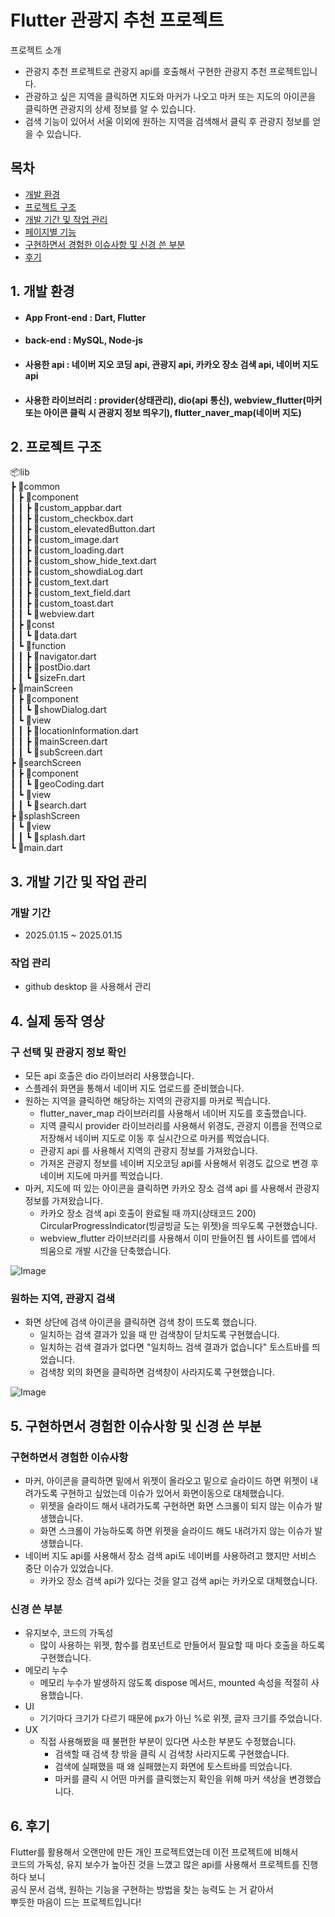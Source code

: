 # **Flutter 관광지 추천 프로젝트**

프로젝트 소개
- 관광지 추천 프로젝트로 관광지 api를 호출해서 구현한 관광지 추천 프로젝트입니다.
- 관광하고 싶은 지역을 클릭하면 지도와 마커가 나오고 마커 또는 지도의 아이콘을 클릭하면 관광지의 상세 정보를 알 수 있습니다.
- 검색 기능이 있어서 서울 이외에 원하는 지역을 검색해서 클릭 후 관광지 정보를 얻을 수 있습니다.

## 목차
- [개발 환경](#1-개발-환경)
- [프로젝트 구조](#2-프로젝트-구조)
- [개발 기간 및 작업 관리](#3-개발-기간-및-작업-관리)
- [페이지별 기능](#4-페이지별-기능)
- [구현하면서 경험한 이슈사항 및 신경 쓴 부분](#5-구현하면서-경험한-이슈사항-및-신경-쓴-부분)
- [후기](#6-후기)

## 1. 개발 환경
- #### App Front-end : Dart, Flutter
- #### back-end : MySQL, Node-js
- #### 사용한 api : 네이버 지오 코딩 api, 관광지 api, 카카오 장소 검색 api, 네이버 지도 api
- #### 사용한 라이브러리 : provider(상태관리), dio(api 통신), webview_flutter(마커 또는 아이콘 클릭 시 관광지 정보 띄우기), flutter_naver_map(네이버 지도)

## 2. 프로젝트 구조
📦lib <br/> 
 ┣ 📂common <br/> 
 ┃ ┣ 📂component <br/> 
 ┃ ┃ ┣ 📜custom_appbar.dart <br/> 
 ┃ ┃ ┣ 📜custom_checkbox.dart <br/> 
 ┃ ┃ ┣ 📜custom_elevatedButton.dart <br/> 
 ┃ ┃ ┣ 📜custom_image.dart <br/> 
 ┃ ┃ ┣ 📜custom_loading.dart <br/> 
 ┃ ┃ ┣ 📜custom_show_hide_text.dart <br/> 
 ┃ ┃ ┣ 📜custom_showdiaLog.dart <br/> 
 ┃ ┃ ┣ 📜custom_text.dart <br/> 
 ┃ ┃ ┣ 📜custom_text_field.dart <br/> 
 ┃ ┃ ┣ 📜custom_toast.dart <br/> 
 ┃ ┃ ┗ 📜webview.dart <br/> 
 ┃ ┣ 📂const <br/> 
 ┃ ┃ ┗ 📜data.dart <br/> 
 ┃ ┗ 📂function <br/> 
 ┃ ┃ ┣ 📜navigator.dart <br/> 
 ┃ ┃ ┣ 📜postDio.dart <br/> 
 ┃ ┃ ┗ 📜sizeFn.dart <br/> 
 ┣ 📂mainScreen <br/> 
 ┃ ┣ 📂component <br/> 
 ┃ ┃ ┗ 📜showDialog.dart <br/> 
 ┃ ┗ 📂view <br/> 
 ┃ ┃ ┣ 📜locationInformation.dart <br/> 
 ┃ ┃ ┣ 📜mainScreen.dart <br/> 
 ┃ ┃ ┗ 📜subScreen.dart <br/> 
 ┣ 📂searchScreen <br/> 
 ┃ ┣ 📂component <br/> 
 ┃ ┃ ┗ 📜geoCoding.dart <br/> 
 ┃ ┗ 📂view <br/> 
 ┃ ┃ ┗ 📜search.dart <br/> 
 ┣ 📂splashScreen <br/> 
 ┃ ┗ 📂view <br/> 
 ┃ ┃ ┗ 📜splash.dart <br/> 
 ┗ 📜main.dart <br/> 

 ## 3. 개발 기간 및 작업 관리
 ### 개발 기간
 - 2025.01.15 ~ 2025.01.15
 ### 작업 관리
 - github desktop 을 사용해서 관리

## 4. 실제 동작 영상
### 구 선택 및 관광지 정보 확인
- 모든 api 호출은 dio 라이브러리 사용했습니다.
- 스플레쉬 화면을 통해서 네이버 지도 업로드를 준비했습니다.
- 원하는 지역을 클릭하면 해당하는 지역의 관광지를 마커로 찍습니다.
  - flutter_naver_map 라이브러리를 사용해서 네이버 지도를 호출했습니다.
  - 지역 클릭시 provider 라이브러리를 사용해서 위경도, 관광지 이름을 전역으로 저장해서 네이버 지도로 이동 후 실시간으로 마커를 찍었습니다.
  - 관광지 api 를 사용해서 지역의 관광지 정보를 가져왔습니다.
  - 가져온 관광지 정보를 네이버 지오코딩 api를 사용해서 위경도 값으로 변경 후 네이버 지도에 마커를 찍었습니다.
- 마커, 지도에 떠 있는 아이콘을 클릭하면 카카오 장소 검색 api 를 사용해서 관광지 정보를 가져왔습니다.
  - 카카오 장소 검색 api 호출이 완료될 때 까지(상태코드 200) CircularProgressIndicator(빙글빙글 도는 위젯)을 띄우도록 구현했습니다.
  - webview_flutter 라이브러리를 사용해서 이미 만들어진 웹 사이트를 앱에서 띄움으로 개발 시간을 단축했습니다. 

![Image](https://github.com/user-attachments/assets/8816050b-f5b1-4240-b8a1-6ccd41c6fa50)

### 원하는 지역, 관광지 검색
- 화면 상단에 검색 아이콘을 클릭하면 검색 창이 뜨도록 했습니다.
  - 일치하는 검색 결과가 있을 때 만 검색창이 닫치도록 구현했습니다.
  - 일치하는 검색 결과가 없다면 "일치하느 검색 결과가 없습니다" 토스트바를 띄었습니다.
  - 검색창 외의 화면을 클릭하면 검색창이 사라지도록 구현했습니다.

![Image](https://github.com/user-attachments/assets/fb8117d3-5f7c-4041-8c3f-10b7b3dfcd4f)

## 5. 구현하면서 경험한 이슈사항 및 신경 쓴 부분
### 구현하면서 경험한 이슈사항
- 마커, 아이콘을 클릭하면 밑에서 위젯이 올라오고 밑으로 슬라이드 하면 위젯이 내려가도록 구현하고 싶었는데 이슈가 있어서 화면이동으로 대체했습니다.
  - 위젯을 슬라이드 해서 내려가도록 구현하면 화면 스크롤이 되지 않는 이슈가 발생했습니다.
  - 화면 스크롤이 가능하도록 하면 위젯을 슬라이드 해도 내려가지 않는 이슈가 발생했습니다.
- 네이버 지도 api를 사용해서 장소 검색 api도 네이버를 사용하려고 했지만 서비스 중단 이슈가 있었습니다.
  - 카카오 장소 검색 api가 있다는 것을 알고 검색 api는 카카오로 대체했습니다.
 
### 신경 쓴 부분
- 유지보수, 코드의 가독성
  - 많이 사용하는 위젯, 함수를 컴포넌트로 만들어서 필요할 때 마다 호출을 하도록 구현했습니다.
- 메모리 누수
  - 메모리 누수가 발생하지 않도록 dispose 메서드, mounted 속성을 적절히 사용했습니다.
- UI
  - 기기마다 크기가 다르기 때문에 px가 아닌 %로 위젯, 글자 크기를 주었습니다.
- UX
  - 직접 사용해봤을 때 불편한 부분이 있다면 사소한 부분도 수정했습니다.
    - 검색할 때 검색 창 밖을 클릭 시 검색창 사라지도록 구현했습니다.
    - 검색에 실패했을 때 왜 실패했는지 화면에 토스트바를 띄었습니다.
    - 마커를 클릭 시 어떤 마커를 클릭했는지 확인을 위해 마커 색상을 변경했습니다.

## 6. 후기
Flutter를 활용해서 오랜만에 만든 개인 프로젝트였는데 이전 프로젝트에 비해서 <br/>
코드의 가독성, 유지 보수가 높아진 것을 느꼈고 많은 api를 사용해서 프로젝트를 진행하다 보니 <br/>
공식 문서 검색, 원하는 기능을 구현하는 방법을 찾는 능력도 는 거 같아서 <br/>
뿌듯한 마음이 드는 프로젝트입니다!
